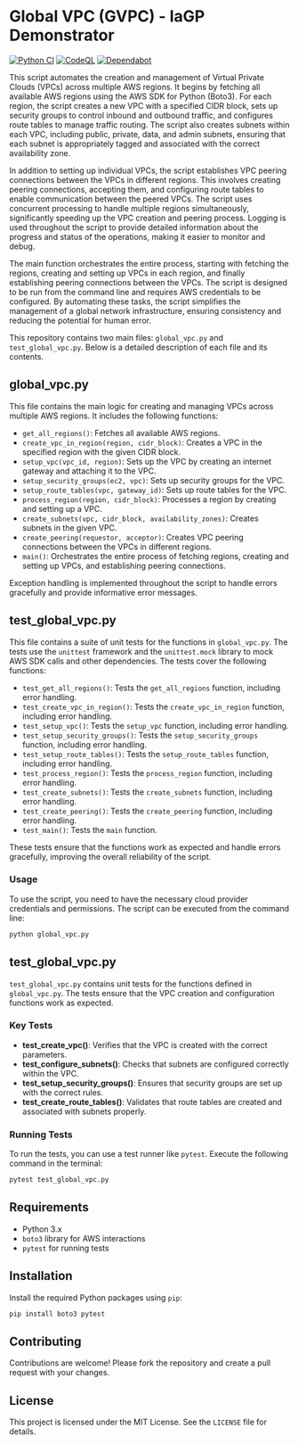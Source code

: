 # Global VPC (GVPC) - IaGP Demonstrator
[![Python CI](https://github.com/jim-wyatt/global_vpc/actions/workflows/python-app.yml/badge.svg)](https://github.com/jim-wyatt/global_vpc/actions/workflows/python-app.yml)    [![CodeQL](https://github.com/jim-wyatt/global_vpc/actions/workflows/github-code-scanning/codeql/badge.svg)](https://github.com/jim-wyatt/global_vpc/actions/workflows/github-code-scanning/codeql) [![Dependabot](https://github.com/jim-wyatt/global_vpc/actions/workflows/dependabot/dependabot-updates/badge.svg)](https://github.com/jim-wyatt/global_vpc/actions/workflows/dependabot/dependabot-updates) 

This script automates the creation and management of Virtual Private Clouds (VPCs) across multiple AWS regions. It begins by fetching all available AWS regions using the AWS SDK for Python (Boto3). For each region, the script creates a new VPC with a specified CIDR block, sets up security groups to control inbound and outbound traffic, and configures route tables to manage traffic routing. The script also creates subnets within each VPC, including public, private, data, and admin subnets, ensuring that each subnet is appropriately tagged and associated with the correct availability zone.

In addition to setting up individual VPCs, the script establishes VPC peering connections between the VPCs in different regions. This involves creating peering connections, accepting them, and configuring route tables to enable communication between the peered VPCs. The script uses concurrent processing to handle multiple regions simultaneously, significantly speeding up the VPC creation and peering process. Logging is used throughout the script to provide detailed information about the progress and status of the operations, making it easier to monitor and debug.

The main function orchestrates the entire process, starting with fetching the regions, creating and setting up VPCs in each region, and finally establishing peering connections between the VPCs. The script is designed to be run from the command line and requires AWS credentials to be configured. By automating these tasks, the script simplifies the management of a global network infrastructure, ensuring consistency and reducing the potential for human error.

This repository contains two main files: `global_vpc.py` and `test_global_vpc.py`. Below is a detailed description of each file and its contents.

## global_vpc.py

This file contains the main logic for creating and managing VPCs across multiple AWS regions. It includes the following functions:

- `get_all_regions()`: Fetches all available AWS regions.
- `create_vpc_in_region(region, cidr_block)`: Creates a VPC in the specified region with the given CIDR block.
- `setup_vpc(vpc_id, region)`: Sets up the VPC by creating an internet gateway and attaching it to the VPC.
- `setup_security_groups(ec2, vpc)`: Sets up security groups for the VPC.
- `setup_route_tables(vpc, gateway_id)`: Sets up route tables for the VPC.
- `process_region(region, cidr_block)`: Processes a region by creating and setting up a VPC.
- `create_subnets(vpc, cidr_block, availability_zones)`: Creates subnets in the given VPC.
- `create_peering(requestor, acceptor)`: Creates VPC peering connections between the VPCs in different regions.
- `main()`: Orchestrates the entire process of fetching regions, creating and setting up VPCs, and establishing peering connections.

Exception handling is implemented throughout the script to handle errors gracefully and provide informative error messages.

## test_global_vpc.py

This file contains a suite of unit tests for the functions in `global_vpc.py`. The tests use the `unittest` framework and the `unittest.mock` library to mock AWS SDK calls and other dependencies. The tests cover the following functions:

- `test_get_all_regions()`: Tests the `get_all_regions` function, including error handling.
- `test_create_vpc_in_region()`: Tests the `create_vpc_in_region` function, including error handling.
- `test_setup_vpc()`: Tests the `setup_vpc` function, including error handling.
- `test_setup_security_groups()`: Tests the `setup_security_groups` function, including error handling.
- `test_setup_route_tables()`: Tests the `setup_route_tables` function, including error handling.
- `test_process_region()`: Tests the `process_region` function, including error handling.
- `test_create_subnets()`: Tests the `create_subnets` function, including error handling.
- `test_create_peering()`: Tests the `create_peering` function, including error handling.
- `test_main()`: Tests the `main` function.

These tests ensure that the functions work as expected and handle errors gracefully, improving the overall reliability of the script.

### Usage

To use the script, you need to have the necessary cloud provider credentials and permissions. The script can be executed from the command line:

```bash
python global_vpc.py
```

## test_global_vpc.py

`test_global_vpc.py` contains unit tests for the functions defined in `global_vpc.py`. The tests ensure that the VPC creation and configuration functions work as expected.

### Key Tests

- **test_create_vpc()**: Verifies that the VPC is created with the correct parameters.
- **test_configure_subnets()**: Checks that subnets are configured correctly within the VPC.
- **test_setup_security_groups()**: Ensures that security groups are set up with the correct rules.
- **test_create_route_tables()**: Validates that route tables are created and associated with subnets properly.

### Running Tests

To run the tests, you can use a test runner like `pytest`. Execute the following command in the terminal:

```bash
pytest test_global_vpc.py
```

## Requirements

- Python 3.x
- `boto3` library for AWS interactions
- `pytest` for running tests

## Installation

Install the required Python packages using `pip`:

```bash
pip install boto3 pytest
```

## Contributing

Contributions are welcome! Please fork the repository and create a pull request with your changes.

## License

This project is licensed under the MIT License. See the `LICENSE` file for details.
